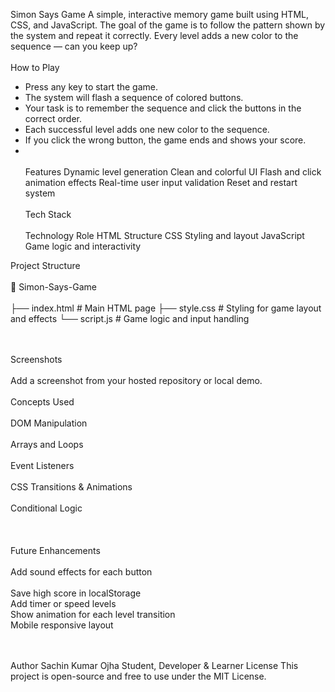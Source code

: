 Simon Says Game
A simple, interactive memory game built using HTML, CSS, and JavaScript. The goal of the game is to follow the pattern shown by the system and repeat it correctly. Every level adds a new color to the sequence — can you keep up?
<br><br>
How to Play
- Press any key to start the game.
- The system will flash a sequence of colored buttons.
- Your task is to remember the sequence and click the buttons in the correct order.
- Each successful level adds one new color to the sequence.
- If you click the wrong button, the game ends and shows your score.
- <br><br>
Features
Dynamic level generation
Clean and colorful UI
Flash and click animation effects
Real-time user input validation
Reset and restart system
<br><br>
Tech Stack<br><br>
Technology                  Role
HTML                        Structure
CSS                          Styling and layout
JavaScript                    Game logic and interactivity

Project Structure<br><br>
📁 Simon-Says-Game<br><br>
├── index.html       # Main HTML page
├── style.css        # Styling for game layout and effects
└── script.js        # Game logic and input handling

<br><br>
Screenshots<br><br>
Add a screenshot from your hosted repository or local demo.
<br><br>
Concepts Used<br><br>
DOM Manipulation<br><br>
Arrays and Loops<br><br>
Event Listeners<br><br>
CSS Transitions & Animations<br><br>
Conditional Logic<br><br>
<br><br>
Future Enhancements<br><br>
Add sound effects for each button<br><br>
Save high score in localStorage<br>
Add timer or speed levels<br>
Show animation for each level transition<br>
Mobile responsive layout<br>

<br><br>
Author
Sachin Kumar Ojha
Student, Developer & Learner
License
This project is open-source and free to use under the MIT License.
